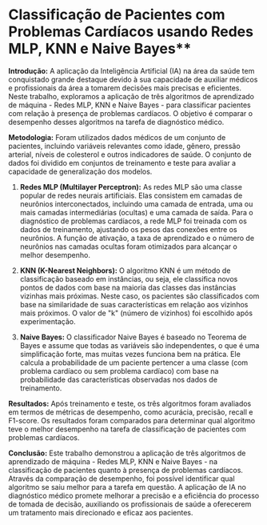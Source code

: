 # Classificação de Pacientes com Problemas Cardíacos usando Redes MLP, KNN e Naive Bayes**

**Introdução:**
A aplicação da Inteligência Artificial (IA) na área da saúde tem conquistado grande destaque devido à sua capacidade de auxiliar médicos e profissionais da área a tomarem decisões mais precisas e eficientes. Neste trabalho, exploramos a aplicação de três algoritmos de aprendizado de máquina - Redes MLP, KNN e Naive Bayes - para classificar pacientes com relação à presença de problemas cardíacos. O objetivo é comparar o desempenho desses algoritmos na tarefa de diagnóstico médico.

**Metodologia:**
Foram utilizados dados médicos de um conjunto de pacientes, incluindo variáveis relevantes como idade, gênero, pressão arterial, níveis de colesterol e outros indicadores de saúde. O conjunto de dados foi dividido em conjuntos de treinamento e teste para avaliar a capacidade de generalização dos modelos.

1. **Redes MLP (Multilayer Perceptron):**
   As redes MLP são uma classe popular de redes neurais artificiais. Elas consistem em camadas de neurônios interconectados, incluindo uma camada de entrada, uma ou mais camadas intermediárias (ocultas) e uma camada de saída. Para o diagnóstico de problemas cardíacos, a rede MLP foi treinada com os dados de treinamento, ajustando os pesos das conexões entre os neurônios. A função de ativação, a taxa de aprendizado e o número de neurônios nas camadas ocultas foram otimizados para alcançar o melhor desempenho.

2. **KNN (K-Nearest Neighbors):**
   O algoritmo KNN é um método de classificação baseado em instâncias, ou seja, ele classifica novos pontos de dados com base na maioria das classes das instâncias vizinhas mais próximas. Neste caso, os pacientes são classificados com base na similaridade de suas características em relação aos vizinhos mais próximos. O valor de "k" (número de vizinhos) foi escolhido após experimentação.

3. **Naive Bayes:**
   O classificador Naive Bayes é baseado no Teorema de Bayes e assume que todas as variáveis são independentes, o que é uma simplificação forte, mas muitas vezes funciona bem na prática. Ele calcula a probabilidade de um paciente pertencer a uma classe (com problema cardíaco ou sem problema cardíaco) com base na probabilidade das características observadas nos dados de treinamento.

**Resultados:**
Após treinamento e teste, os três algoritmos foram avaliados em termos de métricas de desempenho, como acurácia, precisão, recall e F1-score. Os resultados foram comparados para determinar qual algoritmo teve o melhor desempenho na tarefa de classificação de pacientes com problemas cardíacos.

**Conclusão:**
Este trabalho demonstrou a aplicação de três algoritmos de aprendizado de máquina - Redes MLP, KNN e Naive Bayes - na classificação de pacientes quanto à presença de problemas cardíacos. Através da comparação de desempenho, foi possível identificar qual algoritmo se saiu melhor para a tarefa em questão. A aplicação de IA no diagnóstico médico promete melhorar a precisão e a eficiência do processo de tomada de decisão, auxiliando os profissionais de saúde a oferecerem um tratamento mais direcionado e eficaz aos pacientes.
